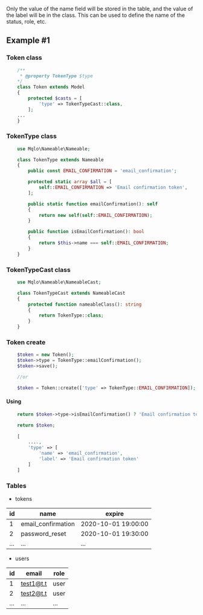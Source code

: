 Only the value of the name field will be stored in the table, and the value of the label will be in the class. This can be used to define the name of the status, role, etc.

## Example #1
### Token class
```php
    /**
     * @property TokenType $type
    */
    class Token extends Model
    {
        protected $casts = [
            'type' => TokenTypeCast::class,
        ];
    ...
    }
```
### TokenType class
```php
    use Mqlo\Nameable\Nameable;

    class TokenType extends Nameable
    {
        public const EMAIL_CONFIRMATION = 'email_confirmation';

        protected static array $all = [
            self::EMAIL_CONFIRMATION => 'Email confirmation token',
        ];

        public static function emailConfirmation(): self
        {
            return new self(self::EMAIL_CONFIRMATION);
        }

        public function isEmailConfirmation(): bool
        {
            return $this->name === self::EMAIL_CONFIRMATION;
        }
    }
```
### TokenTypeCast class
```php
    use Mqlo\Nameable\NameableCast;

    class TokenTypeCast extends NameableCast
    {
        protected function nameableClass(): string
        {
            return TokenType::class;
        }
    }
```
### Token create
```php
    $token = new Token();
    $token->type = TokenType::emailConfirmation();
    $token->save();

    //or

    $token = Token::create(['type' => TokenType::EMAIL_CONFIRMATION]);
```
#### Using
```php
    return $token->type->isEmailConfirmation() ? 'Email confirmation token.' : '...'; 

    return $token;
    
    [
        ....,
        'type' => [
            'name' => 'email_confirmation',
            'label' => 'Email confirmation token'
        ]
    ]
```
### Tables
- tokens

| id | name | expire |
| ------ | ------ | ------ |
| 1 | email_confirmation | 2020-10-01 19:00:00 |
| 2 | password_reset | 2020-10-01 19:30:00 |
|...| ... | ... |

- users

| id | email | role |
| ------ | ------ | ------ |
| 1 | test1@t.t | user |
| 2 | test2@t.t | user |
|...| ... | ... |